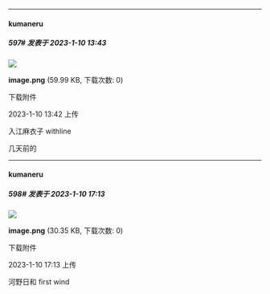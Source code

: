

*****

####  kumaneru  
##### 597#       发表于 2023-1-10 13:43

<img src="https://img.saraba1st.com/forum/202301/10/134228ccr750z2z5mkc2c2.png" referrerpolicy="no-referrer">

<strong>image.png</strong> (59.99 KB, 下载次数: 0)

下载附件

2023-1-10 13:42 上传

入江麻衣子 withline

几天前的



*****

####  kumaneru  
##### 598#       发表于 2023-1-10 17:13

<img src="https://img.saraba1st.com/forum/202301/10/171328a4qrff49c7d59r8g.png" referrerpolicy="no-referrer">

<strong>image.png</strong> (30.35 KB, 下载次数: 0)

下载附件

2023-1-10 17:13 上传

河野日和 first wind

